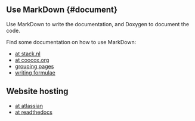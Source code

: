 

Use MarkDown {#document}
-------------------------

Use MarkDown to write the documentation, 
 and Doxygen to document the code.

Find some documentation on how to use MarkDown:
  * [at stack.nl](https://www.stack.nl/~dimitri/doxygen/manual/markdown.html "click!")
  * [at coocox.org](http://www.coocox.org/book/coocox/coide-dev-manual.en/07-Document-for-Code/07.02-Use-markdown-in-doxygen)
  * [grouping pages](http://stackoverflow.com/questions/15202909/doxygen-grouping)
  * [writing formulae](https://www.stack.nl/~dimitri/doxygen/manual/formulas.html)


Website hosting
---------------

  * [at atlassian](https://confluence.atlassian.com/bitbucket/publishing-a-website-on-bitbucket-cloud-221449776.html)
  * [at readthedocs](http://docs.readthedocs.org/en/latest/index.html)
